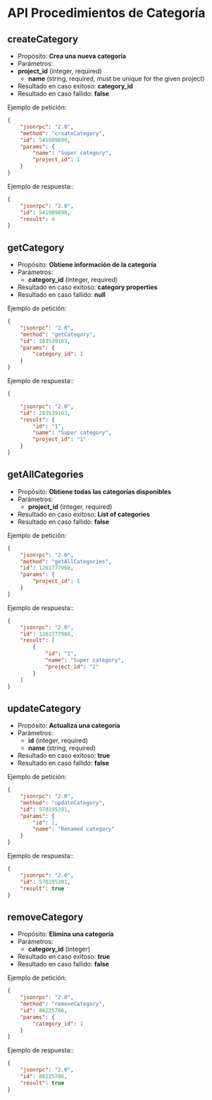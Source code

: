 API Procedimientos de Categoría
=======================

## createCategory

- Propósito: **Crea una nueva categoría**
- Parámetros:
- **project_id** (integer, required)
    - **name** (string, required, must be unique for the given project)
- Resultado en caso exitoso: **category_id**
- Resultado en caso fallido: **false**

Ejemplo de petición:

```json
{
    "jsonrpc": "2.0",
    "method": "createCategory",
    "id": 541909890,
    "params": {
        "name": "Super category",
        "project_id": 1
    }
}
```

Ejemplo de respuesta::

```json
{
    "jsonrpc": "2.0",
    "id": 541909890,
    "result": 4
}
```

## getCategory

- Propósito: **Obtiene información de la categoría**
- Parámetros:
    - **category_id** (integer, required)
- Resultado en caso exitoso: **category properties**
- Resultado en caso fallido: **null**

Ejemplo de petición:

```json
{
    "jsonrpc": "2.0",
    "method": "getCategory",
    "id": 203539163,
    "params": {
        "category_id": 1
    }
}
```

Ejemplo de respuesta::

```json
{

    "jsonrpc": "2.0",
    "id": 203539163,
    "result": {
        "id": "1",
        "name": "Super category",
        "project_id": "1"
    }
}
```

## getAllCategories

- Propósito: **Obtiene todas las categorías disponibles**
- Parámetros:
    - **project_id** (integer, required)
- Resultado en caso exitoso: **List of categories**
- Resultado en caso fallido: **false**

Ejemplo de petición:

```json
{
    "jsonrpc": "2.0",
    "method": "getAllCategories",
    "id": 1261777968,
    "params": {
        "project_id": 1
    }
}
```

Ejemplo de respuesta::

```json
{
    "jsonrpc": "2.0",
    "id": 1261777968,
    "result": [
        {
            "id": "1",
            "name": "Super category",
            "project_id": "1"
        }
    ]
}
```

## updateCategory

- Propósito: **Actualiza una categoría**
- Parámetros:
    - **id** (integer, required)
    - **name** (string, required)
- Resultado en caso exitoso: **true**
- Resultado en caso fallido: **false**

Ejemplo de petición:

```json
{
    "jsonrpc": "2.0",
    "method": "updateCategory",
    "id": 570195391,
    "params": {
        "id": 1,
        "name": "Renamed category"
    }
}
```

Ejemplo de respuesta::

```json
{
    "jsonrpc": "2.0",
    "id": 570195391,
    "result": true
}
```

## removeCategory

- Propósito: **Elimina una categoría**
- Parámetros:
    - **category_id** (integer)
- Resultado en caso exitoso: **true**
- Resultado en caso fallido: **false**

Ejemplo de petición:

```json
{
    "jsonrpc": "2.0",
    "method": "removeCategory",
    "id": 88225706,
    "params": {
        "category_id": 1
    }
}
```

Ejemplo de respuesta::

```json
{
    "jsonrpc": "2.0",
    "id": 88225706,
    "result": true
}
```
